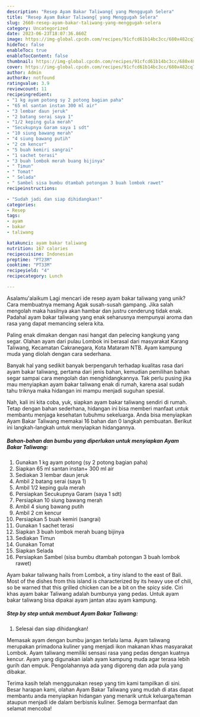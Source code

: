 ```yaml
---
description: "Resep Ayam Bakar Taliwang{ yang Menggugah Selera"
title: "Resep Ayam Bakar Taliwang{ yang Menggugah Selera"
slug: 2660-resep-ayam-bakar-taliwang-yang-menggugah-selera
category: Uncategorized
date: 2023-06-23T18:07:36.860Z
image: https://img-global.cpcdn.com/recipes/91cfcd61b14bc3cc/680x482cq70/ayam-bakar-taliwang-foto-resep-utama.jpg
hideToc: false
enableToc: true
enableTocContent: false
thumbnail: https://img-global.cpcdn.com/recipes/91cfcd61b14bc3cc/680x482cq70/ayam-bakar-taliwang-foto-resep-utama.jpg
cover: https://img-global.cpcdn.com/recipes/91cfcd61b14bc3cc/680x482cq70/ayam-bakar-taliwang-foto-resep-utama.jpg
author: Admin
authorAv: notfound
ratingvalue: 3.9
reviewcount: 11
recipeingredient:
- "1 kg ayam potong sy 2 potong bagian paha"
- "65 ml santan instan 300 ml air"
- "3 lembar daun jeruk"
- "2 batang serai saya 1"
- "1/2 keping gula merah"
- "Secukupnya Garam saya 1 sdt"
- "10 siung bawang merah"
- "4 siung bawang putih"
- "2 cm kencur"
- "5 buah kemiri sangrai"
- "1 sachet terasi"
- "3 buah lombok merah buang bijinya"
- " Timun"
- " Tomat"
- " Selada"
- " Sambel sisa bumbu dtambah potongan 3 buah lombok rawet"
recipeinstructions:

- "Sudah jadi dan siap dihidangkan!"
categories:
- Resep
tags:
- ayam
- bakar
- taliwang

katakunci: ayam bakar taliwang 
nutrition: 167 calories
recipecuisine: Indonesian
preptime: "PT23M"
cooktime: "PT33M"
recipeyield: "4"
recipecategory: Lunch

---
```



Asalamu'alaikum Lagi mencari ide resep ayam bakar taliwang yang unik? Cara membuatnya memang Agak susah-susah gampang. Jika salah mengolah maka hasilnya akan hambar dan justru cenderung tidak enak. Padahal ayam bakar taliwang yang enak seharusnya mempunyai aroma dan rasa yang dapat memancing selera kita.


Paling enak dimakan dengan nasi hangat dan pelecing kangkung yang segar. Olahan ayam dari pulau Lombok ini berasal dari masyarakat Karang Taliwang, Kecamatan Cakranegara, Kota Mataram NTB. Ayam kampung muda yang diolah dengan cara sederhana.

Banyak hal yang sedikit banyak berpengaruh terhadap kualitas rasa dari ayam bakar taliwang, pertama dari jenis bahan, kemudian pemilihan bahan segar sampai cara mengolah dan menghidangkannya. Tak perlu pusing jika mau menyiapkan ayam bakar taliwang enak di rumah, karena asal sudah tahu triknya maka hidangan ini mampu menjadi suguhan spesial.


Nah, kali ini kita coba, yuk, siapkan ayam bakar taliwang sendiri di rumah. Tetap dengan bahan sederhana, hidangan ini bisa memberi manfaat untuk membantu menjaga kesehatan tubuhmu sekeluarga. Anda bisa menyiapkan Ayam Bakar Taliwang memakai 16 bahan dan 0 langkah pembuatan. Berikut ini langkah-langkah untuk menyiapkan hidangannya.

<!--inarticleads1-->

##### Bahan-bahan dan bumbu yang diperlukan untuk menyiapkan Ayam Bakar Taliwang:

1. Gunakan 1 kg ayam potong (sy 2 potong bagian paha)
1. Siapkan 65 ml santan instan+ 300 ml air
1. Sediakan 3 lembar daun jeruk
1. Ambil 2 batang serai (saya 1)
1. Ambil 1/2 keping gula merah
1. Persiapkan Secukupnya Garam (saya 1 sdt)
1. Persiapkan 10 siung bawang merah
1. Ambil 4 siung bawang putih
1. Ambil 2 cm kencur
1. Persiapkan 5 buah kemiri (sangrai)
1. Gunakan 1 sachet terasi
1. Siapkan 3 buah lombok merah buang bijinya
1. Sediakan  Timun
1. Gunakan  Tomat
1. Siapkan  Selada
1. Persiapkan  Sambel (sisa bumbu dtambah potongan 3 buah lombok rawet)


Ayam bakar taliwang hails from Lombok, a tiny island to the east of Bali. Most of the dishes from this island is characterized by its heavy use of chili, so be warned that this grilled chicken can be a bit on the spicy side. Ciri khas ayam bakar Taliwang adalah bumbunya yang pedas. Untuk ayam bakar taliwang bisa dipakai ayam jantan atau ayam kampung. 

<!--inarticleads2-->

##### Step by step untuk membuat Ayam Bakar Taliwang:


1. Selesai dan siap dihidangkan!

Memasak ayam dengan bumbu jangan terlalu lama. Ayam taliwang merupakan primadona kuliner yang menjadi ikon makanan khas masyarakat Lombok. Ayam taliwang memiliki sensasi rasa yang pedas dengan kuatnya kencur. Ayam yang digunakan ialah ayam kampung muda agar terasa lebih gurih dan empuk. Pengolahannya ada yang digoreng dan ada pula yang dibakar. 

Terima kasih telah menggunakan resep yang tim kami tampilkan di sini. Besar harapan kami, olahan Ayam Bakar Taliwang yang mudah di atas dapat membantu anda menyiapkan hidangan yang menarik untuk keluarga/teman ataupun menjadi ide dalam berbisnis kuliner. Semoga bermanfaat dan selamat mencoba!
